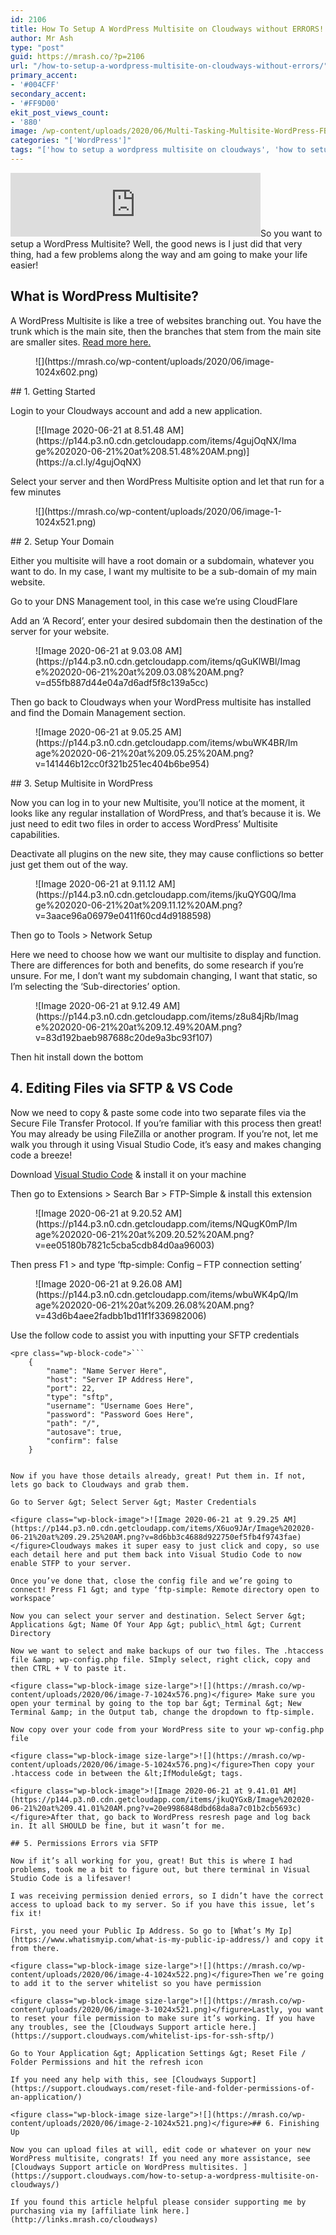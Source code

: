 ```yaml
---
id: 2106
title: How To Setup A WordPress Multisite on Cloudways without ERRORS!
author: Mr Ash
type: "post"
guid: https://mrash.co/?p=2106
url: "/how-to-setup-a-wordpress-multisite-on-cloudways-without-errors/"
primary_accent:
- '#004CFF'
secondary_accent:
- '#FF9D00'
ekit_post_views_count:
- '880'
image: /wp-content/uploads/2020/06/Multi-Tasking-Multisite-WordPress-FB-Post.jpg
categories: "['WordPress']"
tags: "['how to setup a wordpress multisite on cloudways', 'how to setup cloudways mutlsite', 'setup multisite on cloudways', 'setup wordpress multisite', 'wordpress multisite']"
---
```


<iframe frameborder="0" height="102px" loading="lazy" scrolling="no" src="https://anchor.fm/mrashleyball/embed/episodes/How-To-Setup-A-WordPress-Multisite-On-Cloudways-Without-ERRORS-e16k2a6" width="400px"></iframe>So you want to setup a WordPress Multisite? Well, the good news is I just did that very thing, had a few problems along the way and am going to make your life easier!

## What is WordPress Multisite?

A WordPress Multisite is like a tree of websites branching out. You have the trunk which is the main site, then the branches that stem from the main site are smaller sites. [Read more here.](https://wordpress.org/support/article/multisite-network-administration/)

<figure class="wp-block-image size-large">![](https://mrash.co/wp-content/uploads/2020/06/image-1024x602.png)</figure>## 1. Getting Started

Login to your Cloudways account and add a new application.

<figure class="wp-block-embed is-type-photo is-provider-created-with-cloudapp"><div class="wp-block-embed__wrapper">[![Image 2020-06-21 at 8.51.48 AM](https://p144.p3.n0.cdn.getcloudapp.com/items/4gujOqNX/Image%202020-06-21%20at%208.51.48%20AM.png)](https://a.cl.ly/4gujOqNX)</div></figure>Select your server and then WordPress Multisite option and let that run for a few minutes

<figure class="wp-block-image size-large">![](https://mrash.co/wp-content/uploads/2020/06/image-1-1024x521.png)</figure>## 2. Setup Your Domain

Either you multisite will have a root domain or a subdomain, whatever you want to do. In my case, I want my multisite to be a sub-domain of my main website.

Go to your DNS Management tool, in this case we’re using CloudFlare

Add an ‘A Record’, enter your desired subdomain then the destination of the server for your website.

<figure class="wp-block-image">![Image 2020-06-21 at 9.03.08 AM](https://p144.p3.n0.cdn.getcloudapp.com/items/qGuKlWBl/Image%202020-06-21%20at%209.03.08%20AM.png?v=d55fb887d44e04a7d6adf5f8c139a5cc)</figure>Then go back to Cloudways when your WordPress multisite has installed and find the Domain Management section.

<figure class="wp-block-image">![Image 2020-06-21 at 9.05.25 AM](https://p144.p3.n0.cdn.getcloudapp.com/items/wbuWK4BR/Image%202020-06-21%20at%209.05.25%20AM.png?v=141446b12cc0f321b251ec404b6be954)</figure>## 3. Setup Multisite in WordPress

Now you can log in to your new Multisite, you’ll notice at the moment, it looks like any regular installation of WordPress, and that’s because it is. We just need to edit two files in order to access WordPress’ Multisite capabilities.

Deactivate all plugins on the new site, they may cause conflictions so better just get them out of the way.

<figure class="wp-block-image">![Image 2020-06-21 at 9.11.12 AM](https://p144.p3.n0.cdn.getcloudapp.com/items/jkuQYG0Q/Image%202020-06-21%20at%209.11.12%20AM.png?v=3aace96a06979e0411f60cd4d9188598)</figure>Then go to Tools &gt; Network Setup

Here we need to choose how we want our multisite to display and function. There are differences for both and benefits, do some research if you’re unsure. For me, I don’t want my subdomain changing, I want that static, so I’m selecting the ‘Sub-directories’ option.

<figure class="wp-block-image">![Image 2020-06-21 at 9.12.49 AM](https://p144.p3.n0.cdn.getcloudapp.com/items/z8u84jRb/Image%202020-06-21%20at%209.12.49%20AM.png?v=83d192baeb987688c20de9a3bc93f107)</figure>Then hit install down the bottom

## 4. Editing Files via SFTP &amp; VS Code

Now we need to copy &amp; paste some code into two separate files via the Secure File Transfer Protocol. If you’re familiar with this process then great! You may already be using FileZilla or another program. If you’re not, let me walk you through it using Visual Studio Code, it’s easy and makes changing code a breeze!

Download [Visual Studio Code](https://code.visualstudio.com/) &amp; install it on your machine

Then go to Extensions &gt; Search Bar &gt; FTP-Simple &amp; install this extension

<figure class="wp-block-image">![Image 2020-06-21 at 9.20.52 AM](https://p144.p3.n0.cdn.getcloudapp.com/items/NQugK0mP/Image%202020-06-21%20at%209.20.52%20AM.png?v=ee05180b7821c5cba5cdb84d0aa96003)</figure>Then press F1 &gt; and type ‘ftp-simple: Config – FTP connection setting’

<figure class="wp-block-image">![Image 2020-06-21 at 9.26.08 AM](https://p144.p3.n0.cdn.getcloudapp.com/items/wbuWK4pQ/Image%202020-06-21%20at%209.26.08%20AM.png?v=43d6b4aee2fadbb1bd11f1f336982006)</figure>Use the follow code to assist you with inputting your SFTP credentials

```
<pre class="wp-block-code">```
	{
		"name": "Name Server Here",
		"host": "Server IP Address Here",
		"port": 22,
		"type": "sftp",
		"username": "Username Goes Here",
		"password": "Password Goes Here",
		"path": "/",
		"autosave": true,
		"confirm": false
	}
```
```

Now if you have those details already, great! Put them in. If not, lets go back to Cloudways and grab them.

Go to Server &gt; Select Server &gt; Master Credentials

<figure class="wp-block-image">![Image 2020-06-21 at 9.29.25 AM](https://p144.p3.n0.cdn.getcloudapp.com/items/X6uo9JAr/Image%202020-06-21%20at%209.29.25%20AM.png?v=8d6bb3c4688d922750ef5fb4f9743fae)</figure>Cloudways makes it super easy to just click and copy, so use each detail here and put them back into Visual Studio Code to now enable STFP to your server.

Once you’ve done that, close the config file and we’re going to connect! Press F1 &gt; and type ‘ftp-simple: Remote directory open to workspace’

Now you can select your server and destination. Select Server &gt; Applications &gt; Name Of Your App &gt; public\_html &gt; Current Directory

Now we want to select and make backups of our two files. The .htaccess file &amp; wp-config.php file. SImply select, right click, copy and then CTRL + V to paste it.

<figure class="wp-block-image size-large">![](https://mrash.co/wp-content/uploads/2020/06/image-7-1024x576.png)</figure> Make sure you open your terminal by going to the top bar &gt; Terminal &gt; New Terminal &amp; in the Output tab, change the dropdown to ftp-simple.

Now copy over your code from your WordPress site to your wp-config.php file

<figure class="wp-block-image size-large">![](https://mrash.co/wp-content/uploads/2020/06/image-5-1024x576.png)</figure>Then copy your .htaccess code in between the &lt;IfModule&gt; tags.

<figure class="wp-block-image">![Image 2020-06-21 at 9.41.01 AM](https://p144.p3.n0.cdn.getcloudapp.com/items/jkuQYGxB/Image%202020-06-21%20at%209.41.01%20AM.png?v=20e9986848dbd68da8a7c01b2cb5693c)</figure>After that, go back to WordPress resresh page and log back in. It all SHOULD be fine, but it wasn’t for me.

## 5. Permissions Errors via SFTP 

Now if it’s all working for you, great! But this is where I had problems, took me a bit to figure out, but there terminal in Visual Studio Code is a lifesaver!

I was receiving permission denied errors, so I didn’t have the correct access to upload back to my server. So if you have this issue, let’s fix it!

First, you need your Public Ip Address. So go to [What’s My Ip](https://www.whatismyip.com/what-is-my-public-ip-address/) and copy it from there.

<figure class="wp-block-image size-large">![](https://mrash.co/wp-content/uploads/2020/06/image-4-1024x522.png)</figure>Then we’re going to add it to the server whitelist so you have permission

<figure class="wp-block-image size-large">![](https://mrash.co/wp-content/uploads/2020/06/image-3-1024x521.png)</figure>Lastly, you want to reset your file permission to make sure it’s working. If you have any troubles, see the [Cloudways Support article here.](https://support.cloudways.com/whitelist-ips-for-ssh-sftp/)

Go to Your Application &gt; Application Settings &gt; Reset File / Folder Permissions and hit the refresh icon

If you need any help with this, see [Cloudways Support](https://support.cloudways.com/reset-file-and-folder-permissions-of-an-application/)

<figure class="wp-block-image size-large">![](https://mrash.co/wp-content/uploads/2020/06/image-2-1024x521.png)</figure>## 6. Finishing Up

Now you can upload files at will, edit code or whatever on your new WordPress multisite, congrats! If you need any more assistance, see [Cloudways Support article on WordPress multisites. ](https://support.cloudways.com/how-to-setup-a-wordpress-multisite-on-cloudways/)

If you found this article helpful please consider supporting me by purchasing via my [affiliate link here.](http://links.mrash.co/cloudways)